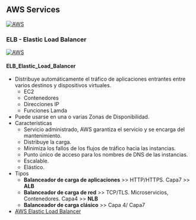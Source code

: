 ## AWS Services
[![AWS](https://img.shields.io/badge/AWS_Services-ff9900?style=for-the-badge&logo=amazon&logoColor=white&labelColor=101010)](https://github.com/Alberto-mt/AWS/blob/main/Resumen_Dev_DevOps/index.md)

### ELB - Elastic Load Balancer
  [![AWS](https://img.shields.io/badge/ELB_Elastic_Load_Balancer-44c04c?style=for-the-badge&logo=amazon&logoColor=white&labelColor=101010)](https://github.com/Alberto-mt/AWS/blob/main/Resumen_Dev_DevOps/categories/ELB_Elastic_Load_Balancer.md)

#### ELB_Elastic_Load_Balancer
- Distribuye automáticamente el tráfico de aplicaciones entrantes entre varios destinos y dispositivos virtuales.
	- EC2
	- Contenedores
	- Direcciones IP
	- Funciones Lamda
- Puede usarse en una o varias Zonas de Disponibilidad.
- Características
	- Servicio administrado, AWS garantiza el servicio y se encarga del mantenimiento.
	- Distribuye la carga.
	- Minimiza los fallos de los flujos de tráfico hacia las instancias.
	- Punto único de acceso para los nombres de DNS de las instancias.
	- Escalable.
	- Elástico.
- Tipos
	- **Balanceador de carga de aplicaciones** >> HTTP/HTTPS. Capa7 >> **ALB**
	- **Balanceador de carga de red** >> TCP/TLS. Microservicios, Contenedores. Capa4 >> **NLB**
	- **Balanceador de carga clásico** >> Capa 4/ Capa7
- [AWS Elastic Load Balancer](https://aws.amazon.com/es/elasticloadbalancing/)
